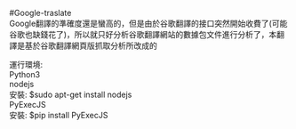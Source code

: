 #Google-traslate <br>
Google翻譯的準確度還是蠻高的，但是由於谷歌翻譯的接口突然開始收費了(可能谷歌也缺錢花了)，所以就只好分析谷歌翻譯網站的數據包文件進行分析了，本翻譯是基於谷歌翻譯網頁版抓取分析所改成的 <br>

運行環境:<br>Python3<br>
nodejs<br>
安裝: $sudo apt-get install nodejs<br>
PyExecJS<br>
安裝: $pip install PyExecJS<br>
